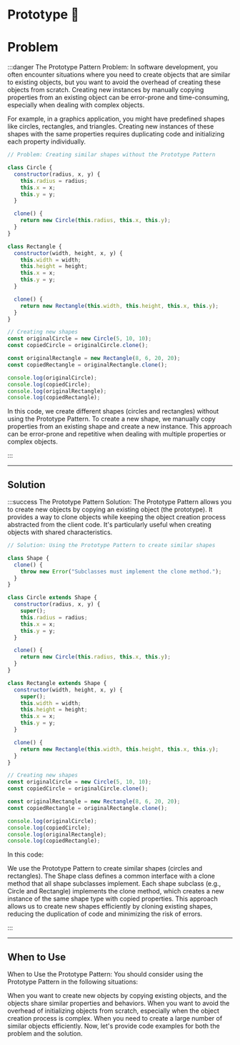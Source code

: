 # Prototype 🧬

# Problem

:::danger The Prototype Pattern Problem:
In software development, you often encounter situations where you need to create objects that are similar to existing objects, but you want to avoid the overhead of creating these objects from scratch. Creating new instances by manually copying properties from an existing object can be error-prone and time-consuming, especially when dealing with complex objects.

For example, in a graphics application, you might have predefined shapes like circles, rectangles, and triangles. Creating new instances of these shapes with the same properties requires duplicating code and initializing each property individually.

```js
// Problem: Creating similar shapes without the Prototype Pattern

class Circle {
  constructor(radius, x, y) {
    this.radius = radius;
    this.x = x;
    this.y = y;
  }

  clone() {
    return new Circle(this.radius, this.x, this.y);
  }
}

class Rectangle {
  constructor(width, height, x, y) {
    this.width = width;
    this.height = height;
    this.x = x;
    this.y = y;
  }

  clone() {
    return new Rectangle(this.width, this.height, this.x, this.y);
  }
}

// Creating new shapes
const originalCircle = new Circle(5, 10, 10);
const copiedCircle = originalCircle.clone();

const originalRectangle = new Rectangle(8, 6, 20, 20);
const copiedRectangle = originalRectangle.clone();

console.log(originalCircle);
console.log(copiedCircle);
console.log(originalRectangle);
console.log(copiedRectangle);

```
In this code, we create different shapes (circles and rectangles) without using the Prototype Pattern. To create a new shape, we manually copy properties from an existing shape and create a new instance. This approach can be error-prone and repetitive when dealing with multiple properties or complex objects.

:::

---

## Solution

:::success The Prototype Pattern Solution:
The Prototype Pattern allows you to create new objects by copying an existing object (the prototype). It provides a way to clone objects while keeping the object creation process abstracted from the client code. It's particularly useful when creating objects with shared characteristics.

```js
// Solution: Using the Prototype Pattern to create similar shapes

class Shape {
  clone() {
    throw new Error("Subclasses must implement the clone method.");
  }
}

class Circle extends Shape {
  constructor(radius, x, y) {
    super();
    this.radius = radius;
    this.x = x;
    this.y = y;
  }

  clone() {
    return new Circle(this.radius, this.x, this.y);
  }
}

class Rectangle extends Shape {
  constructor(width, height, x, y) {
    super();
    this.width = width;
    this.height = height;
    this.x = x;
    this.y = y;
  }

  clone() {
    return new Rectangle(this.width, this.height, this.x, this.y);
  }
}

// Creating new shapes
const originalCircle = new Circle(5, 10, 10);
const copiedCircle = originalCircle.clone();

const originalRectangle = new Rectangle(8, 6, 20, 20);
const copiedRectangle = originalRectangle.clone();

console.log(originalCircle);
console.log(copiedCircle);
console.log(originalRectangle);
console.log(copiedRectangle);

```

In this code:

We use the Prototype Pattern to create similar shapes (circles and rectangles). The Shape class defines a common interface with a clone method that all shape subclasses implement.
Each shape subclass (e.g., Circle and Rectangle) implements the clone method, which creates a new instance of the same shape type with copied properties.
This approach allows us to create new shapes efficiently by cloning existing shapes, reducing the duplication of code and minimizing the risk of errors.

:::

---

## When to Use

When to Use the Prototype Pattern:
You should consider using the Prototype Pattern in the following situations:

When you want to create new objects by copying existing objects, and the objects share similar properties and behaviors.
When you want to avoid the overhead of initializing objects from scratch, especially when the object creation process is complex.
When you need to create a large number of similar objects efficiently.
Now, let's provide code examples for both the problem and the solution.